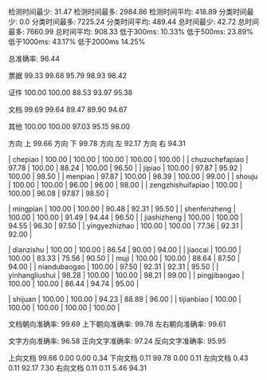 检测时间最少: 31.47 检测时间最多: 2984.86 检测时间平均: 418.89
分类时间最少: 0.0 分类时间最多: 7225.24 分类时间平均: 489.44
总时间最少: 42.72 总时间最多: 7660.99 总时间平均: 908.33
低于300ms: 10.33% 低于500ms: 23.89% 低于1000ms: 43.17% 低于2000ms 14.25%

总准确率: 96.44 

票据
 99.33 99.68 95.79 98.93 98.42 

证件
 100.00 100.00 88.53 93.97 95.38 

文档
 99.69 99.64 89.47 89.90 94.67 

其他
 100.00 100.00 97.03 95.15 98.00 

方向 上  99.66 
方向 下  99.78 
方向 左  92.17 
方向 右  94.31 

| chepiao |  100.00 | 100.00 | 100.00 | 100.00 | 100.00 |
| chuzuchefapiao |  97.78 | 100.00 | 88.24 | 100.00 | 96.50 |
| jipiao |  100.00 | 97.87 | 95.92 | 100.00 | 98.50 |
| menpiao |  97.87 | 100.00 | 98.39 | 100.00 | 99.00 |
| shouju |  100.00 | 100.00 | 96.00 | 96.00 | 98.00 |
| zengzhishuifapiao |  100.00 | 100.00 | 96.08 | 97.87 | 98.50 |


| mingpian |  100.00 | 100.00 | 90.48 | 92.31 | 95.50 |
| shenfenzheng |  100.00 | 100.00 | 91.49 | 94.44 | 96.50 |
| jiashizheng |  100.00 | 100.00 | 94.55 | 96.30 | 97.50 |
| yingyezhizhao |  100.00 | 100.00 | 77.36 | 92.31 | 92.00 |


| dianzishu |  100.00 | 100.00 | 86.54 | 90.00 | 94.00 |
| jiaocai |  100.00 | 100.00 | 83.33 | 75.56 | 90.50 |
| muji |  100.00 | 100.00 | 88.64 | 87.50 | 94.00 |
| niandubaogao |  100.00 | 97.50 | 92.31 | 92.31 | 95.50 |
| yinhangliushui |  98.28 | 100.00 | 100.00 | 98.21 | 99.00 |
| pingjibaogao |  100.00 | 100.00 | 86.44 | 94.74 | 95.00 |


| shijuan |  100.00 | 100.00 | 94.23 | 88.89 | 96.00 |
| tijianbiao |  100.00 | 100.00 | 100.00 | 100.00 | 100.00 |

文档朝向准确率: 99.69
上下朝向准确率: 99.78
左右朝向准确率: 99.61

文字方向准确率: 96.58
正向文字准确率: 97.24
反向文字准确率: 95.95

上向文档 99.66 0.00 0.00 0.34
下向文档 0.11 99.78 0.00 0.11
左向文档 0.43 0.11 92.17 7.30
右向文档 0.11 0.11 5.46 94.31
